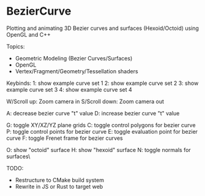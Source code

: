 # BezierCurve

Plotting and animating 3D Bezier curves and surfaces (Hexoid/Octoid) using OpenGL and C++

Topics:
- Geometric Modeling (Bezier Curves/Surfaces)
- OpenGL
- Vertex/Fragment/Geometry/Tessellation shaders

Keybinds:
1: show example curve set 1
2: show example curve set 2
3: show example curve set 3
4: show example curve set 4

W/Scroll up: Zoom camera in
S/Scroll down: Zoom camera out

A: decrease bezier curve "t" value
D: increase bezier curve "t" value

G: toggle XY/XZ/YZ plane grids
C: toggle control polygons for bezier curve
P: toggle control points for bezier curve
E: toggle evaluation point for bezier curve
F: toggle Frenet frame for bezier curves

O: show "octoid" surface
H: show "hexoid" surface
N: toggle normals for surfaces\


TODO:
- Restructure to CMake build system
- Rewrite in JS or Rust to target web
